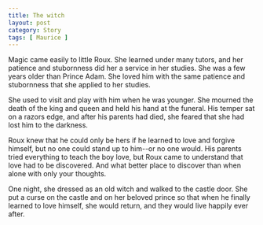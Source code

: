 ```yaml
---
title: The witch
layout: post
category: Story
tags: [ Maurice ]
---
```

Magic came easily to little Roux. She learned under many tutors, and her patience and stubornness did her a service in her studies. She was a few years older than Prince Adam. She loved him with the same patience and stubornness that she applied to her studies.

<!-- more -->

She used to visit and play with him when he was younger. She mourned the death of the king and queen and held his hand at the funeral. His temper sat on a razors edge, and after his parents had died, she feared that she had lost him to the darkness.

Roux knew that he could only be hers if he learned to love and forgive himself, but no one could stand up to him--or no one would. His parents tried everything to teach the boy love, but Roux came to understand that love had to be discovered. And what better place to discover than when alone with only your thoughts.

One night, she dressed as an old witch and walked to the castle door. She put a curse on the castle and on her beloved prince so that when he finally learned to love himself, she would return, and they would live happily ever after.